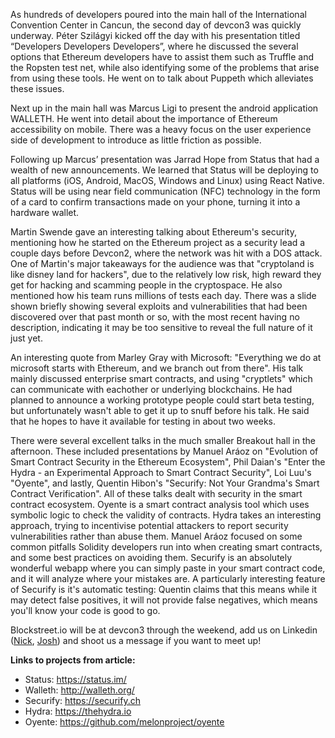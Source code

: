 As hundreds of developers poured into the main hall of the International Convention Center in Cancun, the second day of devcon3 was quickly underway. Péter Szilágyi kicked off the day with his presentation titled “Developers Developers Developers”, where he discussed the several options that Ethereum developers have to assist them such as Truffle and the Ropsten test net, while also identifying some of the problems that arise from using these tools. He went on to talk about Puppeth which alleviates these issues.

Next up in the main hall was Marcus Ligi to present the android application WALLETH. He went into detail about the importance of Ethereum accessibility on mobile. There was a heavy focus on the user experience side of development to introduce as little friction as possible.

Following up Marcus’ presentation was Jarrad Hope from Status that had a wealth of new announcements. We learned that Status will be deploying to all platforms (iOS, Android, MacOS, Windows and Linux) using React Native. Status will be using near field communication (NFC) technology in the form of a card to confirm transactions made on your phone, turning it into a hardware wallet.

Martin Swende gave an interesting talking about Ethereum's security, mentioning how he started on the Ethereum project as a security lead a couple days before Devcon2, where the network was hit with a DOS attack. One of Martin's major takeaways for the audience was that "cryptoland is like disney land for hackers", due to the relatively low risk, high reward they get for hacking and scamming people in the cryptospace. He also mentioned how his team runs millions of tests each day.  There was a slide shown briefly showing several exploits and vulnerabilities that had been discovered over that past month or so, with the most recent having no description, indicating it may be too sensitive to reveal the full nature of it just yet.

An interesting quote from Marley Gray with Microsoft: "Everything we do at microsoft starts with Ethereum, and we branch out from there". His talk mainly discussed enterprise smart contracts, and using "cryptlets" which can communicate with eachother or underlying blockchains.  He had planned to announce a working prototype people could start beta testing, but unfortunately wasn't able to get it up to snuff before his talk.  He said that he hopes to have it available for testing in about two weeks.

There were several excellent talks in the much smaller Breakout hall in the afternoon. These included presentations by Manuel Aráoz on "Evolution of Smart Contract Security in the Ethereum Ecosystem", Phil Daian's "Enter the Hydra - an Experimental Approach to Smart Contract Security", Loi Luu's "Oyente", and lastly, Quentin Hibon's "Securify: Not Your Grandma's Smart Contract Verification". All of these talks dealt with security in the smart contract ecosystem.  Oyente is a smart contract analysis tool which uses symbolic logic to check the validity of contracts. Hydra takes an interesting approach, trying to incentivise potential attackers to report security vulnerabilities rather than abuse them.  Manuel Aráoz focused on some common pitfalls Solidity developers run into when creating smart contracts, and some best practices on avoiding them. Securify is an absolutely wonderful webapp where you can simply paste in your smart contract code, and it will analyze where your mistakes are.  A particularly interesting feature of Securify is it's automatic testing: Quentin claims that this means while it may detect false positives, it will not provide false negatives, which means you'll know your code is good to go.

Blockstreet.io will be at devcon3 through the weekend, add us on Linkedin ([Nick](https://linkedin.com/in/nklombardi),  [Josh](https://linkedin.com/in/joshsemedo)) and shoot us a message if you want to meet up!

**Links to projects from article:**
* Status: https://status.im/
* Walleth: http://walleth.org/
* Securify: https://securify.ch
* Hydra: https://thehydra.io
* Oyente: https://github.com/melonproject/oyente
